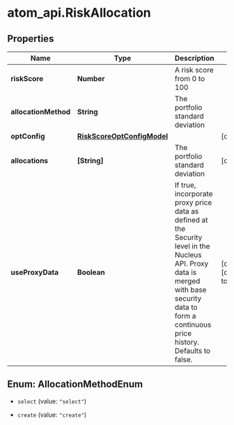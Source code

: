 # atom_api.RiskAllocation

## Properties
Name | Type | Description | Notes
------------ | ------------- | ------------- | -------------
**riskScore** | **Number** | A risk score from 0 to 100 | 
**allocationMethod** | **String** | The portfolio standard deviation | 
**optConfig** | [**RiskScoreOptConfigModel**](RiskScoreOptConfigModel.md) |  | [optional] 
**allocations** | **[String]** | The portfolio standard deviation | [optional] 
**useProxyData** | **Boolean** | If true, incorporate proxy price data as defined at the Security level in the Nucleus API. Proxy data is merged with base security data to form a continuous price history. Defaults to false. | [optional] [default to false]


<a name="AllocationMethodEnum"></a>
## Enum: AllocationMethodEnum


* `select` (value: `"select"`)

* `create` (value: `"create"`)




